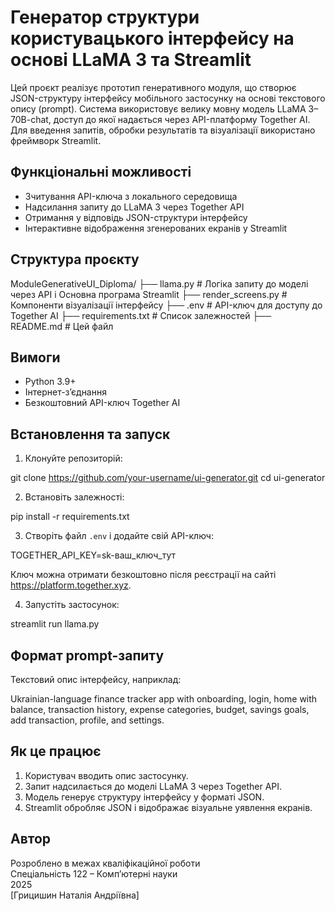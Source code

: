 # Генератор структури користувацького інтерфейсу на основі LLaMA 3 та Streamlit

Цей проєкт реалізує прототип генеративного модуля, що створює JSON-структуру інтерфейсу мобільного застосунку на основі текстового опису (prompt). Система використовує велику мовну модель LLaMA 3–70B-chat, доступ до якої надається через API-платформу Together AI. Для введення запитів, обробки результатів та візуалізації використано фреймворк Streamlit.

## Функціональні можливості
- Зчитування API-ключа з локального середовища
- Надсилання запиту до LLaMA 3 через Together API
- Отримання у відповідь JSON-структури інтерфейсу
- Інтерактивне відображення згенерованих екранів у Streamlit

## Структура проєкту

ModuleGenerativeUI_Diploma/
├── llama.py # Логіка запиту до моделі через API і Основна програма Streamlit
├── render_screens.py # Компоненти візуалізації інтерфейсу
├── .env # API-ключ для доступу до Together AI
├── requirements.txt # Список залежностей
├── README.md # Цей файл

## Вимоги

- Python 3.9+
- Інтернет-з’єднання
- Безкоштовний API-ключ Together AI

## Встановлення та запуск

1. Клонуйте репозиторій:

git clone https://github.com/your-username/ui-generator.git
cd ui-generator

2. Встановіть залежності:

pip install -r requirements.txt

3. Створіть файл `.env` і додайте свій API-ключ:

TOGETHER_API_KEY=sk-ваш_ключ_тут

Ключ можна отримати безкоштовно після реєстрації на сайті https://platform.together.xyz.

4. Запустіть застосунок:

streamlit run llama.py

## Формат prompt-запиту

Текстовий опис інтерфейсу, наприклад:

Ukrainian-language finance tracker app with onboarding, login, home with balance, transaction history, expense categories, budget, savings goals, add transaction, profile, and settings.

## Як це працює

1. Користувач вводить опис застосунку.
2. Запит надсилається до моделі LLaMA 3 через Together API.
3. Модель генерує структуру інтерфейсу у форматі JSON.
4. Streamlit обробляє JSON і відображає візуальне уявлення екранів.

## Автор

Розроблено в межах кваліфікаційної роботи  
Спеціальність 122 – Комп’ютерні науки  
2025  
[Грицишин Наталія Андріївна]
